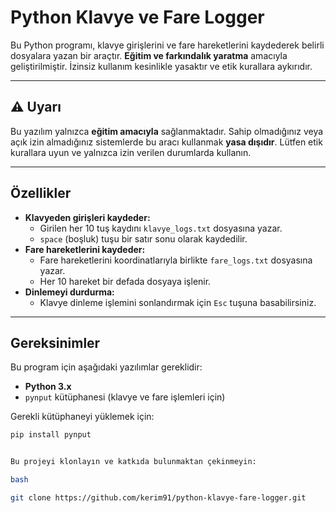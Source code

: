# Python Klavye ve Fare Logger

Bu Python programı, klavye girişlerini ve fare hareketlerini kaydederek belirli dosyalara yazan bir araçtır. **Eğitim ve farkındalık yaratma** amacıyla geliştirilmiştir. İzinsiz kullanım kesinlikle yasaktır ve etik kurallara aykırıdır.

---

## ⚠️ Uyarı

Bu yazılım yalnızca **eğitim amacıyla** sağlanmaktadır. Sahip olmadığınız veya açık izin almadığınız sistemlerde bu aracı kullanmak **yasa dışıdır**. Lütfen etik kurallara uyun ve yalnızca izin verilen durumlarda kullanın.

---

## Özellikler

- **Klavyeden girişleri kaydeder:**
  - Girilen her 10 tuş kaydını `klavye_logs.txt` dosyasına yazar.
  - `space` (boşluk) tuşu bir satır sonu olarak kaydedilir.
- **Fare hareketlerini kaydeder:**
  - Fare hareketlerini koordinatlarıyla birlikte `fare_logs.txt` dosyasına yazar.
  - Her 10 hareket bir defada dosyaya işlenir.
- **Dinlemeyi durdurma:**
  - Klavye dinleme işlemini sonlandırmak için `Esc` tuşuna basabilirsiniz.

---

## Gereksinimler

Bu program için aşağıdaki yazılımlar gereklidir:

- **Python 3.x**
- `pynput` kütüphanesi (klavye ve fare işlemleri için)

Gerekli kütüphaneyi yüklemek için:

```bash
pip install pynput


Bu projeyi klonlayın ve katkıda bulunmaktan çekinmeyin:

bash

git clone https://github.com/kerim91/python-klavye-fare-logger.git


